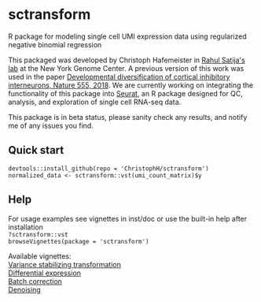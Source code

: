 # sctransform
R package for modeling single cell UMI expression data using regularized negative binomial regression

This packaged was developed by Christoph Hafemeister in [Rahul Satija's lab](https://satijalab.org/) at the New York Genome Center. A previous version of this work was used in the paper [Developmental diversification of cortical inhibitory interneurons, Nature 555, 2018](https://github.com/ChristophH/in-lineage). We are currently working on integrating the functionality of this package into [Seurat](https://satijalab.org/seurat/), an R package designed for QC, analysis, and exploration of single cell RNA-seq data.

This package is in beta status, please sanity check any results, and notify me of any issues you find.

## Quick start
`devtools::install_github(repo = 'ChristophH/sctransform')`  
`normalized_data <- sctransform::vst(umi_count_matrix)$y`

## Help
For usage examples see vignettes in inst/doc or use the built-in help after installation  
`?sctransform::vst`  
`browseVignettes(package = 'sctransform')`

Available vignettes:  
[Variance stabilizing transformation](https://rawgit.com/ChristophH/sctransform/master/inst/doc/variance_stabilizing_transformation.html)  
[Differential expression](https://rawgit.com/ChristophH/sctransform/master/inst/doc/differential_expression.html)  
[Batch correction](https://rawgit.com/ChristophH/sctransform/master/inst/doc/batch_correction.html)  
[Denoising](https://rawgit.com/ChristophH/sctransform/master/inst/doc/denoising.html)  
